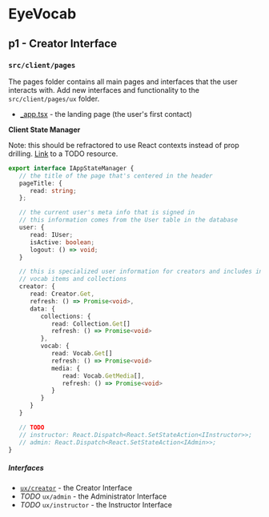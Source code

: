 # EyeVocab
## p1 - Creator Interface
### `src/client/pages`

The pages folder contains all main pages and interfaces that the user interacts with. Add new interfaces and functionality to the `src/client/pages/ux` folder. 

* [_app.tsx](./_app.tsx) - the landing page (the user's first contact)

**Client State Manager**

Note: this should be refractored to use React contexts instead of prop drilling. [Link](https://www.geeksforgeeks.org/what-is-prop-drilling-and-how-to-avoid-it/) to a TODO resource.

```typescript
export interface IAppStateManager {
   // the title of the page that's centered in the header
   pageTitle: {
      read: string;
   };

   // the current user's meta info that is signed in
   // this information comes from the User table in the database
   user: {
      read: IUser;
      isActive: boolean;
      logout: () => void;
   }

   // this is specialized user information for creators and includes information regarding
   // vocab items and collections
   creator: {
      read: Creator.Get,
      refresh: () => Promise<void>,
      data: {
         collections: {
            read: Collection.Get[]
            refresh: () => Promise<void>
         },
         vocab: {
            read: Vocab.Get[]
            refresh: () => Promise<void>
            media: {
               read: Vocab.GetMedia[],
               refresh: () => Promise<void>
            }
         }
      }
   }

   // TODO
   // instructor: React.Dispatch<React.SetStateAction<IInstructor>>;
   // admin: React.Dispatch<React.SetStateAction<IAdmin>>;
}
```

##### Interfaces

* [`ux/creator`](./ux/creator) - the Creator Interface
* _TODO_ `ux/admin` - the Administrator Interface
* _TODO_ `ux/instructor` - the Instructor Interface
